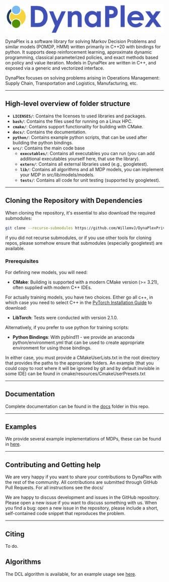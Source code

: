 ![Dynaplex logo](docs/source/assets/images/logo.png)

DynaPlex is a software library for solving Markov Decision Problems and similar models (POMDP, HMM) written primarily in C++20 with bindings for python. It supports 
deep reinforcement learning, approximate dynamic programming, classical parameterized policies, and exact methods based on policy and value iteration. Models in DynaPlex are written in C++, and exposed via a generic and vectorized interface. 

DynaPlex focuses on solving problems arising in Operations Management: Supply Chain, Transportation and Logistics, Manufacturing, etc. 

---

## High-level overview of folder structure

- **`LICENSES/`**: Contains the licenses to used libraries and packages.
- **`bash/`**: Contains the files used for running on a Linux HPC.
- **`cmake/`**: Contains support functionality for building with CMake. 
- **`docs/`**: Contains the documentation.
- **`python/`**: Contains example python scripts, that can be used after building the python bindings.
- **`src/`**: Contains the main code base
  - **`executables/`**: Contains all executables you can run (you can add additional executables yourself here, that use the library).
  - **`extern/`**: Contains all external libraries used (e.g., googletest).
  - **`lib/`**: Contains all algorithms and all MDP models, you can implement your MDP in src/lib/models/models.
  - **`tests/`**: Contains all code for unit testing (supported by googletest).

---

## Cloning the Repository with Dependencies

When cloning the repository, it's essential to also download the required submodules:

```bash
git clone --recurse-submodules https://github.com/WillemvJ/DynaPlexPrivate.git
```

if you did not recurse submodules, or if you use other tools for cloning repos, please somehow ensure that submodules (especially googletest) are available. 

### Prerequisites
For defining new models, you will need:
- **CMake**: Building is supported with a modern CMake version (>= 3.21), often supplied with modern C++ IDEs.

For actually training models, you have two choices. Either go all c++, in which case you need to select C++ in the [PyTorch Installation Guide](https://pytorch.org/get-started/locally/) to download:
- **LibTorch**: Tests were conducted with version 2.1.0.

Alternatively, if you prefer to use python for training scripts:  
- **Python Bindings**: With pybind11 - we provide an anaconda python/environment.yml that can be used to create appropriate environment for using those bindings. 

In either case, you must provide a CMakeUserLists.txt in the root directory that provides the paths to the appropriate folders. An example (that you could copy to root where it will be ignored by git and by default invisible in some IDE) can be found in cmake/resources/CmakeUserPresets.txt

---



## Documentation

Complete documentation can be found in the [docs](docs/) folder in this repo.

---

## Examples

We provide several example implementations of MDPs, these can be found in [here](src/lib/models/models/). 

---

## Contributing and Getting help

We are very happy if you want to share your contributions to DynaPlex with the rest of the community.
All contributions are submitted through GitHub Pull Requests. For all instructions see the docs/

We are happy to discuss development and issues in the GitHub repository. Please open a new issue if you want to discuss something with us.
When you find a bug: open a new issue in the repository, please include a short, self-contained code snippet that reproduces the problem.

---

## Citing

To do.

## Algorithms

The DCL algorithm is available, for an example usage see [here](src/examples/dcl_example/dcl_example.cpp). 